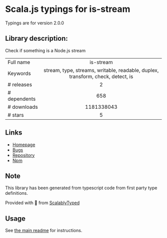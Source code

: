
# Scala.js typings for is-stream

Typings are for version 2.0.0

## Library description:
Check if something is a Node.js stream

|                    |                 |
| ------------------ | :-------------: |
| Full name          | is-stream |
| Keywords           | stream, type, streams, writable, readable, duplex, transform, check, detect, is |
| # releases         | 2 |
| # dependents       | 658 |
| # downloads        | 1181338043 |
| # stars            | 5 |

## Links
- [Homepage](https://github.com/sindresorhus/is-stream#readme)
- [Bugs](https://github.com/sindresorhus/is-stream/issues)
- [Repository](https://github.com/sindresorhus/is-stream)
- [Npm](https://www.npmjs.com/package/is-stream)
    


## Note
This library has been generated from typescript code from first party type definitions.

Provided with :purple_heart: from [ScalablyTyped](https://github.com/oyvindberg/ScalablyTyped)

## Usage
See [the main readme](../../readme.md) for instructions.



